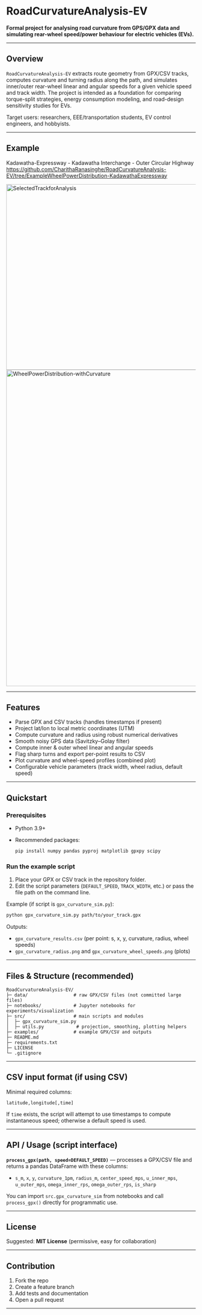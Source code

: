 # RoadCurvatureAnalysis-EV

**Formal project for analysing road curvature from GPS/GPX data and simulating rear-wheel speed/power behaviour for electric vehicles (EVs).**

---

## Overview

`RoadCurvatureAnalysis-EV` extracts route geometry from GPX/CSV tracks, computes curvature and turning radius along the path, and simulates inner/outer rear-wheel linear and angular speeds for a given vehicle speed and track width. The project is intended as a foundation for comparing torque-split strategies, energy consumption modeling, and road-design sensitivity studies for EVs.

Target users: researchers, EEE/transportation students, EV control engineers, and hobbyists.

---

## Example

Kadawatha-Expressway - Kadawatha Interchange - Outer Circular Highway
https://github.com/CharithaRanasinghe/RoadCurvatureAnalysis-EV/tree/ExampleWheelPowerDistribution-KadawathaExpressway

<img width="1350" height="492" alt="SelectedTrackforAnalysis" src="https://github.com/user-attachments/assets/f7d35e1e-6b7b-45f7-bc99-1a56ba15a658" />

<img width="1506" height="839" alt="WheelPowerDistribution-withCurvature" src="https://github.com/user-attachments/assets/88c876cf-3cf0-41da-84b8-98337037068b" />

---

## Features

* Parse GPX and CSV tracks (handles timestamps if present)
* Project lat/lon to local metric coordinates (UTM)
* Compute curvature and radius using robust numerical derivatives
* Smooth noisy GPS data (Savitzky–Golay filter)
* Compute inner & outer wheel linear and angular speeds
* Flag sharp turns and export per-point results to CSV
* Plot curvature and wheel-speed profiles (combined plot)
* Configurable vehicle parameters (track width, wheel radius, default speed)

---

## Quickstart

### Prerequisites

* Python 3.9+
* Recommended packages:

  ```bash
  pip install numpy pandas pyproj matplotlib gpxpy scipy
  ```

### Run the example script

1. Place your GPX or CSV track in the repository folder.
2. Edit the script parameters (`DEFAULT_SPEED`, `TRACK_WIDTH`, etc.) or pass the file path on the command line.

Example (if script is `gpx_curvature_sim.py`):

```bash
python gpx_curvature_sim.py path/to/your_track.gpx
```

Outputs:

* `gpx_curvature_results.csv` (per point: s, x, y, curvature, radius, wheel speeds)
* `gpx_curvature_radius.png` and `gpx_curvature_wheel_speeds.png` (plots)

---

## Files & Structure (recommended)

```
RoadCurvatureAnalysis-EV/
├─ data/                 # raw GPX/CSV files (not committed large files)
├─ notebooks/            # Jupyter notebooks for experiments/visualization
├─ src/                  # main scripts and modules
│  ├─ gpx_curvature_sim.py
│  ├─ utils.py            # projection, smoothing, plotting helpers
├─ examples/             # example GPX/CSV and outputs
├─ README.md
├─ requirements.txt
├─ LICENSE
└─ .gitignore
```

---

## CSV input format (if using CSV)

Minimal required columns:

```
latitude,longitude[,time]
```

If `time` exists, the script will attempt to use timestamps to compute instantaneous speed; otherwise a default speed is used.

---

## API / Usage (script interface)

**`process_gpx(path, speed=DEFAULT_SPEED)`** — processes a GPX/CSV file and returns a pandas DataFrame with these columns:

* `s_m`, `x`, `y`, `curvature_1pm`, `radius_m`, `center_speed_mps`, `u_inner_mps`, `u_outer_mps`, `omega_inner_rps`, `omega_outer_rps`, `is_sharp`

You can import `src.gpx_curvature_sim` from notebooks and call `process_gpx()` directly for programmatic use.

---

## License

Suggested: **MIT License** (permissive, easy for collaboration)

---

## Contribution

1. Fork the repo
2. Create a feature branch
3. Add tests and documentation
4. Open a pull request

---
